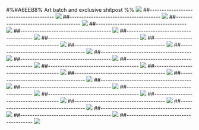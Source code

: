 #%#A6EEB8% Art batch and exclusive shitpost %%
![](https://imgur.com/mmmUoVN.jpg)
##--------------------------------------
![](https://imgur.com/1jgr54a.jpg)
##--------------------------------------
![](https://imgur.com/4QSawQu.jpg)
##--------------------------------------
![](https://imgur.com/G6lgqS1.jpg)
##--------------------------------------
![](https://imgur.com/TEnX7PB.jpg)
##--------------------------------------
![](https://imgur.com/rL8qoH8.jpg)
##--------------------------------------
![](https://imgur.com/coK0Ku4.jpg)
##--------------------------------------
![](https://imgur.com/Mzywrz4.jpg)
##--------------------------------------
![](https://imgur.com/miYOTag.jpg)
##--------------------------------------
![](https://imgur.com/CYA0gFA.jpg)
##--------------------------------------
![](https://imgur.com/LPkeD2U.jpg)
##--------------------------------------
![](https://imgur.com/LuSDPY3.jpg)
##--------------------------------------
![](https://imgur.com/i4qQXbi.jpg)
##--------------------------------------
![](https://imgur.com/qKI9EQy.jpg)
##--------------------------------------
![](https://imgur.com/dGqYfDU.jpg)
##--------------------------------------
![](https://imgur.com/rDDTr1X.jpg)
##--------------------------------------
![](https://imgur.com/mIVv4Cm.jpg)
##--------------------------------------
![](https://imgur.com/4nTOu3J.jpg)
##--------------------------------------
![](https://imgur.com/sJTMKko.jpg)
##--------------------------------------
![](https://imgur.com/A0MoJjp.jpg)
##--------------------------------------
![](https://imgur.com/ersrzTO.jpg)
##--------------------------------------
![](https://imgur.com/rNNEzZE.jpg)
##--------------------------------------
![](https://imgur.com/xuql6tB.jpg)
##--------------------------------------
![](https://imgur.com/ezRVPxo.jpg)
##--------------------------------------
![](https://imgur.com/bGmJvVI.jpg)
##--------------------------------------
![](https://imgur.com/YmWbm6T.jpg)
##--------------------------------------
![](https://imgur.com/im48fe6.jpg)
##--------------------------------------
![](https://imgur.com/ndvNRz8.jpg)